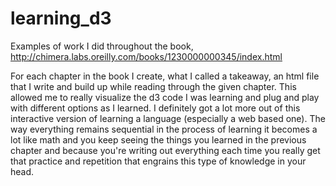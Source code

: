 # learning_d3
Examples of work I did throughout the book, http://chimera.labs.oreilly.com/books/1230000000345/index.html

For each chapter in the book I create, what I called a takeaway, 
an html file that I write and build up while reading through the given chapter. 
This allowed me to really visualize the d3 code I was learning and plug and play with different options as I learned.
I definitely got a lot more out of this interactive version of learning a language (especially a web based one).
The way everything remains sequential in the process of learning it becomes a lot like math and you keep seeing
the things you learned in the previous chapter and because you're writing out everything each time you really get
that practice and repetition that engrains this type of knowledge in your head.
